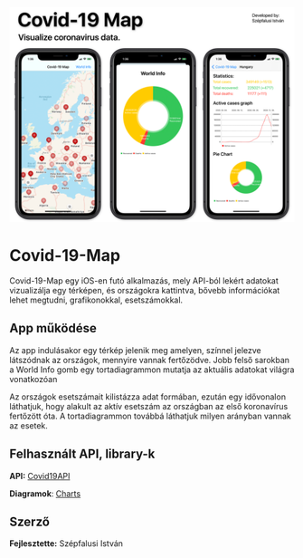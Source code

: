 <img src="./screenshots/covid19map.png" alt="Map" width="auto">

# **Covid-19-Map**

Covid-19-Map egy iOS-en futó alkalmazás, mely API-ból lekért adatokat vizualizálja egy térképen, és országokra kattintva, bővebb információkat lehet megtudni, grafikonokkal, esetszámokkal.

## App működése

Az app indulásakor egy térkép jelenik meg amelyen, színnel jelezve látszódnak az országok, mennyire vannak fertőzödve.
Jobb felső sarokban a World Info gomb egy tortadiagrammon mutatja az aktuális adatokat világra vonatkozóan

Az országok esetszámait kilistázza adat formában, ezután egy idővonalon láthatjuk, hogy alakult az aktív esetszám az országban az első koronavírus fertőzött óta.
A tortadiagrammon továbbá láthatjuk milyen arányban vannak az esetek.


## **Felhasznált API, library-k**

**API:** [Covid19API](https://covid19api.com/)

**Diagramok**: [Charts](https://github.com/danielgindi/Charts)

## **Szerző**

**Fejlesztette:** Szépfalusi István <br>

